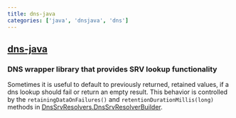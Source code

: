 ```yaml
---
title: dns-java
categories: ['java', 'dnsjava', 'dns']
---
```

## [dns-java](https://github.com/spotify/dns-java)

### DNS wrapper library that provides SRV lookup functionality


Sometimes it is useful to default to previously returned, retained values, if a dns lookup should 
fail or return an empty result. This behavior is controlled by the ```retainingDataOnFailures()``` 
and  ```retentionDurationMillis(long)``` methods in
[DnsSrvResolvers.DnsSrvResolverBuilder](src/main/java/com/spotify/dns/DnsSrvResolvers.java).
